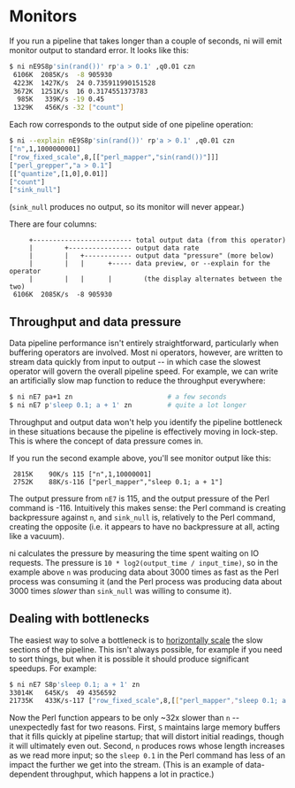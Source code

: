 # Monitors
If you run a pipeline that takes longer than a couple of seconds, ni will emit
monitor output to standard error. It looks like this:

```sh
$ ni nE9S8p'sin(rand())' rp'a > 0.1' ,q0.01 czn
 6106K  2085K/s  -8 905930
 4223K  1427K/s  24 0.735911990151528
 3672K  1251K/s  16 0.3174551373783
  985K   339K/s -19 0.45
 1329K   456K/s -32 ["count"]
```

Each row corresponds to the output side of one pipeline operation:

```sh
$ ni --explain nE9S8p'sin(rand())' rp'a > 0.1' ,q0.01 czn
["n",1,1000000001]
["row_fixed_scale",8,[["perl_mapper","sin(rand())"]]]
["perl_grepper","a > 0.1"]
[["quantize",[1,0],0.01]]
["count"]
["sink_null"]
```

(`sink_null` produces no output, so its monitor will never appear.)

There are four columns:

```
     +------------------------- total output data (from this operator)
     |        +---------------- output data rate
     |        |   +------------ output data "pressure" (more below)
     |        |   |      +----- data preview, or --explain for the operator
     |        |   |      |        (the display alternates between the two)
 6106K  2085K/s  -8 905930
```

## Throughput and data pressure
Data pipeline performance isn't entirely straightforward, particularly when
buffering operators are involved. Most ni operators, however, are written to
stream data quickly from input to output -- in which case the slowest operator
will govern the overall pipeline speed. For example, we can write an
artificially slow map function to reduce the throughput everywhere:

```sh
$ ni nE7 pa+1 zn                        # a few seconds
$ ni nE7 p'sleep 0.1; a + 1' zn         # quite a lot longer
```

Throughput and output data won't help you identify the pipeline bottleneck in
these situations because the pipeline is effectively moving in lock-step. This
is where the concept of data pressure comes in.

If you run the second example above, you'll see monitor output like this:

```
 2815K    90K/s 115 ["n",1,10000001]
 2752K    88K/s-116 ["perl_mapper","sleep 0.1; a + 1"]
```

The output pressure from `nE7` is 115, and the output pressure of the Perl
command is -116. Intuitively this makes sense: the Perl command is creating
backpressure against `n`, and `sink_null` is, relatively to the Perl command,
creating the opposite (i.e. it appears to have no backpressure at all, acting
like a vacuum).

ni calculates the pressure by measuring the time spent waiting on IO requests.
The pressure is `10 * log2(output_time / input_time)`, so in the example above
`n` was producing data about 3000 times as fast as the Perl process was
consuming it (and the Perl process was producing data about 3000 times _slower_
than `sink_null` was willing to consume it).

## Dealing with bottlenecks
The easiest way to solve a bottleneck is to [horizontally scale](scale.md) the
slow sections of the pipeline. This isn't always possible, for example if you
need to sort things, but when it is possible it should produce significant
speedups. For example:

```sh
$ ni nE7 S8p'sleep 0.1; a + 1' zn
33014K   645K/s  49 4356592
21735K   433K/s-117 ["row_fixed_scale",8,[["perl_mapper","sleep 0.1; a + 1"]]]
```

Now the Perl function appears to be only ~32x slower than `n` -- unexpectedly
fast for two reasons. First, `S` maintains large memory buffers that it fills
quickly at pipeline startup; that will distort initial readings, though it will
ultimately even out. Second, `n` produces rows whose length increases as we
read more input; so the `sleep 0.1` in the Perl command has less of an impact
the further we get into the stream. (This is an example of data-dependent
throughput, which happens a lot in practice.)

